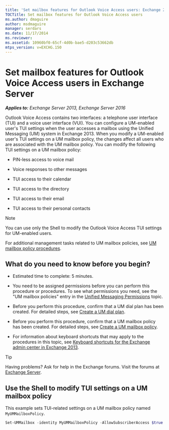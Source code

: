 ```yaml
---
title: 'Set mailbox features for Outlook Voice Access users: Exchange 2013 Help'
TOCTitle: Set mailbox features for Outlook Voice Access users
ms.author: dmaguire
author: msdmaguire
manager: serdars
ms.date: 11/17/2014
ms.reviewer:
ms.assetid: 10960bf0-65cf-4d0b-bae5-d203c53662db
mtps_version: v=EXCHG.150
---
```


# Set mailbox features for Outlook Voice Access users in Exchange Server

_**Applies to:** Exchange Server 2013, Exchange Server 2016_

Outlook Voice Access contains two interfaces: a telephone user interface (TUI) and a voice user interface (VUI). You can configure a UM-enabled user's TUI settings when the user accesses a mailbox using the Unified Messaging (UM) system in Exchange 2013. When you modify a UM-enabled user's TUI settings on a UM mailbox policy, the changes affect all users who are associated with the UM mailbox policy. You can modify the following TUI settings on a UM mailbox policy:

- PIN-less access to voice mail

- Voice responses to other messages

- TUI access to their calendar

- TUI access to the directory

- TUI access to their email

- TUI access to their personal contacts

> [!NOTE]
> You can use only the Shell to modify the Outlook Voice Access TUI settings for UM-enabled users.

For additional management tasks related to UM mailbox policies, see [UM mailbox policy procedures](um-mailbox-policy-procedures-exchange-2013-help.md).

## What do you need to know before you begin?

- Estimated time to complete: 5 minutes.

- You need to be assigned permissions before you can perform this procedure or procedures. To see what permissions you need, see the "UM mailbox policies" entry in the [Unified Messaging Permissions](https://technet.microsoft.com/library/d326c3bc-8f33-434a-bf02-a83cc26a5498.aspx) topic.

- Before you perform this procedure, confirm that a UM dial plan has been created. For detailed steps, see [Create a UM dial plan](create-um-dial-plan-exchange-2013-help.md).

- Before you perform this procedure, confirm that a UM mailbox policy has been created. For detailed steps, see [Create a UM mailbox policy](create-um-mailbox-policy-exchange-2013-help.md).

- For information about keyboard shortcuts that may apply to the procedures in this topic, see [Keyboard shortcuts for the Exchange admin center in Exchange 2013](keyboard-shortcuts-in-the-exchange-admin-center-2013-help.md).

> [!TIP]
> Having problems? Ask for help in the Exchange forums. Visit the forums at [Exchange Server](https://go.microsoft.com/fwlink/p/?linkId=60612).

## Use the Shell to modify TUI settings on a UM mailbox policy

This example sets TUI-related settings on a UM mailbox policy named `MyUMMailboxPolicy`.

```powershell
Set-UMMailbox -identity MyUMMailboxPolicy -AllowSubscriberAccess $true -AllowTUIAccessToCalendar $false -AllowTUIAccessToDirectory $false -AllowTUIAccessToEmail -$true -AllowTUIAccessToPersonalContacts $true
```
